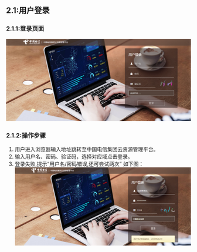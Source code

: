 ## 2.1:用户登录
### 2.1.1:登录页面

![](/assets/login.png)

### 2.1.2:操作步骤

1. 用户进入浏览器输入地址跳转至中国电信集团云资源管理平台。
2. 输入用户名、密码、验证码，选择对应域点击登录。
3. 登录失败,提示“用户名/密码错误,还可尝试两次”   如下图：
![](/assets/login-fail.png)




